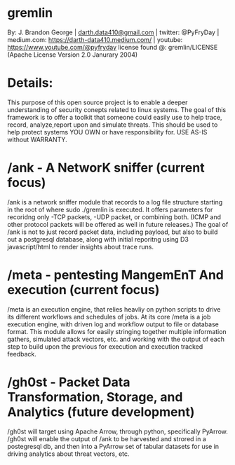 # gremlin
By: J. Brandon George | darth.data410@gmail.com | twitter: @PyFryDay | medium.com: https://darth-data410.medium.com/ | youtube: https://www.youtube.com/@pyfryday
license found @: gremlin/LICENSE (Apache License Version 2.0 Janurary 2004)

# Details:
This purpose of this open source project is to enable a deeper understanding of security conepts related to linux systems. The goal of this framework is to offer a toolkit that someone could easily use to help trace, record, analyze,report upon and simulate threats. This should be used to help protect systems YOU OWN or have responsibility for. USE AS-IS without WARRANTY.  

# /ank - A NetworK sniffer (current focus)
/ank is a network sniffer module that records to a log file structure starting in the root of where sudo ./gremlin is executed. It offers parameters for recoridng only -TCP packets, -UDP packet, or combining both. (ICMP and other protocol packets will be offered as well in future releases.) The goal of /ank is not to just record packet data, including payload, but also to build out a postgresql database, along with initial reporitng using D3 javascript/html to render insights about trace runs. 

# /meta - pentesting MangemEnT And execution (current focus)
/meta is an execution engine, that relies heavliy on python scripts to drive its different workflows and schedules of jobs. At its core /meta is a job execution engine, with driven log and workflow output to file or database format. This module allows for easily stringing together multiple information gathers, simulated attack vectors, etc. and working with the output of each step to build upon the previous for execution and execution tracked feedback. 

# /gh0st - Packet Data Transformation, Storage, and Analytics (future development)
/gh0st will target using Apache Arrow, through python, specifically PyArrow. /gh0st will enable the output of /ank
to be harvested and strored in a postegresql db, and then into a PyArrow set of tabular datasets for use in driving
analytics about threat vectors, etc.